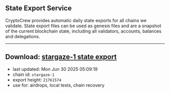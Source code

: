 ## State Export Service
CryptoCrew provides automatic daily state exports for all chains we validate. State export files can be used as genesis files and are a snapshot of the current blockchain state, including all validators, accounts, balances and delegations.

---
**Download: [stargaze-1 state export](https://dl-eu2.ccvalidators.com/SERVICE/stargaze/stargaze-1_export_21761574.json)**
---

- last updated: Mon Jun 30 2025 05:09:19
- chain id: `stargaze-1`
- export height: `21761574`
- use for: airdrops, local tests, chain recovery
